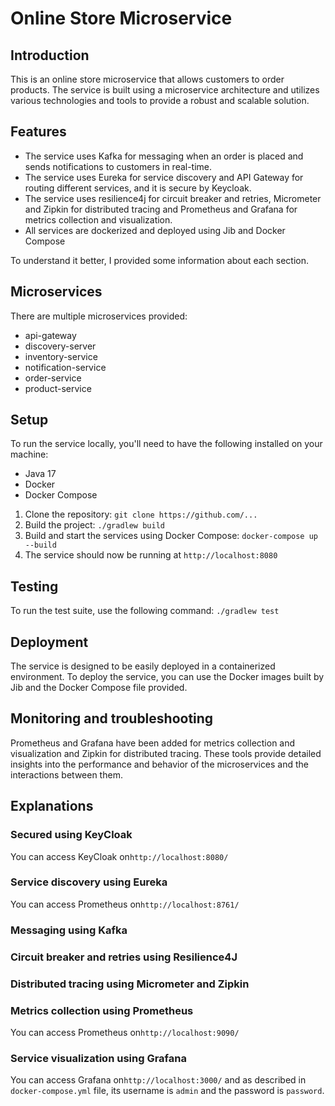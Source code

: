 # Online Store Microservice

## Introduction

This is an online store microservice that allows customers to order products. The service is built using a microservice architecture and utilizes various technologies and tools to provide a robust and scalable solution.

## Features
- The service uses Kafka for messaging when an order is placed and sends notifications to customers in real-time.
- The service uses Eureka for service discovery and API Gateway for routing different services, and it is secure by Keycloak.
- The service uses resilience4j for circuit breaker and retries, Micrometer and Zipkin for distributed tracing and Prometheus and Grafana for metrics collection and visualization.
- All services are dockerized and deployed using Jib and Docker Compose

To understand it better, I provided some information about each section.

## Microservices
There are multiple microservices provided:
- api-gateway
- discovery-server
- inventory-service
- notification-service
- order-service
- product-service

## Setup
To run the service locally, you'll need to have the following installed on your machine:
- Java 17
- Docker
- Docker Compose

1. Clone the repository: `git clone https://github.com/...`
2. Build the project: `./gradlew build`
3. Build and start the services using Docker Compose: `docker-compose up --build`
4. The service should now be running at `http://localhost:8080`

## Testing
To run the test suite, use the following command: `./gradlew test`

## Deployment
The service is designed to be easily deployed in a containerized environment. To deploy the service, you can use the Docker images built by Jib and the Docker Compose file provided.

## Monitoring and troubleshooting
Prometheus and Grafana have been added for metrics collection and visualization and Zipkin for distributed tracing. These tools provide detailed insights into the performance and behavior of the microservices and the interactions between them.

## Explanations

### Secured using KeyCloak
You can access KeyCloak on```http://localhost:8080/```

### Service discovery using Eureka
You can access Prometheus on```http://localhost:8761/```



### Messaging using Kafka

### Circuit breaker and retries using Resilience4J

### Distributed tracing using Micrometer and Zipkin

### Metrics collection using Prometheus
You can access Prometheus on```http://localhost:9090/```

### Service visualization using Grafana
You can access Grafana on```http://localhost:3000/``` and as described in ```docker-compose.yml``` file, its username is ```admin``` and the password is ```password```. 
